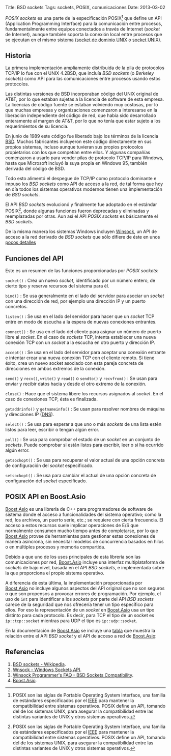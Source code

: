 Title: BSD sockets
Tags: sockets, POSIX, comunicaciones
Date: 2013-03-02

_POSIX sockets_ es una parte de la especificación POSIX[^1] que define un API
(Application Programming Interface) para la comunicación entre procesos,
fundamentalmente entre equipos conectados a través de Internet
(_socket_ de Internet), aunque también soporta la conexión local entre procesos
que se ejecutan en el mismo sistema ([socket de dominio UNIX](http://es.wikipedia.org/wiki/Socket_Unix)
o [socket UNIX](http://es.wikipedia.org/wiki/Socket_Unix)).

## Historia

La primera implementación ampliamente distribuida de la pila de protocolos
TCP/IP lo fue con el UNIX 4.2BSD, que incluía _BSD sockets_ (o _Berkeley sockets_)
como API para las comunicaciones entre procesos usando estos protocolos.

Las distintas versiones de BSD incorporaban código del UNIX original de AT&T,
por lo que estaban sujetas a la licencia de software de esta empresa. La
licencias de código fuente se estaban volviendo muy costosas, por lo que muchas
empresas y organizaciones comenzaron a interesarse en la liberación independiente
del código de red, que había sido desarrollado enteramente al margen de AT&T,
por lo que no tenía que estar sujeto a los requerimientos de su licencia.

En junio de 1989 este código fue liberado bajo los términos de la licencia
[BSD](http://es.wikipedia.org/wiki/Licencia_BSD). Muchos fabricantes incluyeron
este código directamente en sus propios sistemas, incluso aunque tuvieran sus
propios protocolos propietarios con los que competían entre ellos. Y algunas
compañías comenzaron a usarlo para vender pilas de protocolo TCP/IP para
Windows, hasta que Microsoft incluyó la suya propia en Windows 95, también
derivada del código de BSD.

Todo esto alimentó el despegue de TCP/IP como protocolo dominante e impuso
los _BSD sockets_ como API de acceso a la red, de tal forma que hoy en día
todos los sistemas operativos modernos tienen una implementación de _BSD
sockets_.

El API _BSD sockets_ evolucionó y finalmente fue adoptado en el estándar
POSIX[^1], donde algunas funciones fueron deprecadas y eliminadas y
reemplazadas por otras. Aun así el API _POSIX sockets_ es básicamente el
_BSD sockets_.

De la misma manera los sistemas Windows incluyen [Winsock], un API de acceso a
la red derivado de _BSD sockets_ que sólo difiere de éste en unos
[pocos detalles](http://tangentsoft.net/wskfaq/articles/bsd-compatibility.html)

## Funciones del API

Este es un resumen de las funciones proporcionadas por _POSIX sockets_:

`socket()`
: Crea un nuevo _socket_, identificado por un número entero, de cierto tipo y
reserva recursos del sistema para él.

`bind()`
: Se usa generalmente en el lado del servidor para asociar un _socket_ con una
dirección de red, por ejemplo una dirección IP y un puerto concretos.

`listen()`
: Se usa en el lado del servidor para hacer que un _socket_ TCP entre en modo
de escucha a la espera de nuevas conexiones entrantes.

`connect()`
: Se usa en el lado del cliente para asignar un número de puerto libre al
_socket_. En el caso de _sockets_ TCP, intenta establecer una nueva conexión TCP
con un _socket_ a la escucha en otro puerto y dirección IP.

`accept()`
: Se usa en el lado del servidor para aceptar una conexión entrante e intentar
crear una nueva conexión TCP con el cliente remoto. Si tiene éxito, crea un
nuevo socket asociado con esta pareja concreta de direcciones en ambos
extremos de la conexión.

`send()` y `recv()`, `write()` y `read()` o `sendto()` y `recvfrom()`
: Se usan para enviar y recibir datos hacia y desde el otro extremo de la conexión.

`close()`
: Hace que el sistema libere los recursos asignados al _socket_. En el caso
de conexiones TCP, ésta es finalizada.

`getaddrinfo()` y `getnameinfo()`
: Se usan para resolver nombres de máquina y direcciones IP ([DNS]).

`select()`
: Se usa para esperar a que uno o más _sockets_ de una lista estén listos
para leer, escribir o tengan algún error.

`poll()`
: Se usa para comprobar el estado de un _socket_ en un conjunto de _sockets_.
Puede comprobar si están listos para escribir, leer o si ha ocurrido algún error.

`getsockopt()`
: Se usa para recuperar el valor actual de una opción concreta de configuración
del _socket_ especificado.

`setsockopt()`
: Se usa para cambiar el actual de una opción concreta de configuración del
_socket_ especificado.

## POSIX API en Boost.Asio

[Boost.Asio] es una librería de C++ para programadores de software de sistema
donde el acceso a funcionalidades del sistema operativo; como la red, los archivos,
un puerto serie, etc.; se requiere con cierta frecuencia. El acceso a estos recursos
suele implicar operaciones de E/S que normalmente consumen mucho tiempo antes
de completarse, por lo que [Boost.Asio] provee de herramientas para gestionar
estas conexiones de manera asíncrona, sin necesitar modelos de concurrencia
basados en hilos o en múltiples procesos y memoria compartida.

Debido a que uno de los usos principales de esta librería son las comunicaciones
por red, [Boost.Asio] incluye una interfaz multiplataforma de _sockets_ de bajo nivel,
basada en el API _BSD sockets_, e implementada sobre la que proporciona el propio
sistema operativo.

A diferencia de esta última, la implementación proporcionada por [Boost.Asio] no incluye
algunos aspectos del API original que no son seguros o que son propensos a provocar
errores de programación. Por ejemplo, el uso de `int` para identificar a los _sockets_
por parte del API _BSD sockets_ carece de la seguridad que nos ofrecería tener un
tipo específico para ellos. Por eso la representación de un _socket_ en [Boost.Asio] usa
un tipo distinto para cada protocolo. Es decir, para TCP el tipo de un socket es
`ip::tcp::socket` mientras para UDP el tipo es `ip::udp::socket`.

En la documentación de [Boost.Asio] se incluye una [tabla](http://www.boost.org/doc/html/boost_asio/overview/networking/bsd_sockets.html)
que muestra la relación entre el API _BSD socket_ y el API de acceso a red de [Boost.Asio]:

## Referencias

 1. [BSD sockets - Wikipedia](http://en.wikipedia.org/wiki/Berkeley_sockets).
 1. [Wnsock - Windows Sockets API](http://msdn.microsoft.com/es-es/library/windows/desktop/ms740673(v=vs.85).aspx).
 1. [Winsock Programmer's FAQ - BSD Sockets Compatibility](http://tangentsoft.net/wskfaq/articles/bsd-compatibility.html).
 1. [Boost.Asio].
  
[Winsock]: http://msdn.microsoft.com/es-es/library/windows/desktop/ms740673(v=vs.85).aspx "Windows Sockets API"
[DNS]: http://es.wikipedia.org/wiki/Domain_Name_System "DNS - Domain Name System"
[Boost.Asio]: http://www.boost.org/libs/asio/ "Boost.Asio"
 
[^1]: POSIX son las siglas de Portable Operating System Interface, una familia
de estándares especificados por el [IEEE](http://www.ieee.org/) para mantener
la compatibilidad entre sistemas operativos. POSIX define un API, tomando del
de los sistemas UNIX, para asegurar la compatibilidad entre las distintas
variantes de UNIX y otros sistemas operativos.